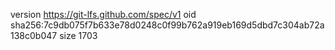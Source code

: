 version https://git-lfs.github.com/spec/v1
oid sha256:7c9db075f7b633e78d0248c0f99b762a919eb169d5dbd7c304ab72a138c0b047
size 1703
